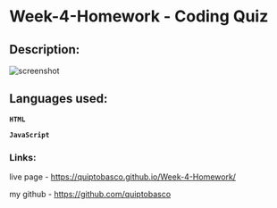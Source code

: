 # Week-4-Homework - Coding Quiz

## Description:

![screenshot](https://user-images.githubusercontent.com/87678391/131208380-1cfe07b0-0420-481f-a39e-ec6af2470ffc.png)

## Languages used:
**`HTML`**

**`JavaScript`**

### Links:
live page - https://quiptobasco.github.io/Week-4-Homework/

my github - https://github.com/quiptobasco

